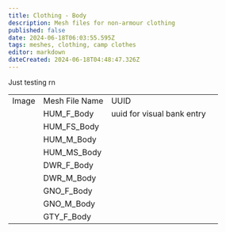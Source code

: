 ```yaml
---
title: Clothing - Body
description: Mesh files for non-armour clothing
published: false
date: 2024-06-18T06:03:55.595Z
tags: meshes, clothing, camp clothes
editor: markdown
dateCreated: 2024-06-18T04:48:47.326Z
---
```


Just testing rn

|     |     |     |     |
| --- | --- | --- | --- |
| Image | Mesh File Name | UUID |     |
|     | HUM\_F\_Body | uuid for visual bank entry |     |
|     | HUM\_FS\_Body |     |     |
|     | HUM\_M\_Body |     |     |
|     | HUM\_MS\_Body |     |     |
|     | DWR\_F\_Body |     |     |
|     | DWR\_M\_Body |     |     |
|     | GNO\_F\_Body |     |     |
|     | GNO\_M\_Body |     |     |
|     | GTY\_F\_Body |     |     |